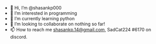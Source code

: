 - 👋 Hi, I’m @shasankp000
- 👀 I’m interested in programming
- 🌱 I’m currently learning python
- 💞️ I’m looking to collaborate on nothing so far!
- 📫 How to reach me shasankp.14@gmail.com, SadCat224 #6170 on discord.

<!---
shasankp000/shasankp000 is a ✨ special ✨ repository because its `README.md` (this file) appears on your GitHub profile.
You can click the Preview link to take a look at your changes.
--->

